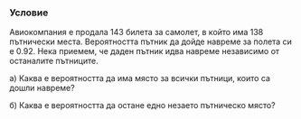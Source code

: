 ### Условие
Авиокомпания е продала 143 билета за самолет, в който има 138 пътнически
места. Вероятността пътник да дойде навреме за полета си е 0.92. Нека приемем, че даден
пътник идва навреме независимо от останалите пътниците.

а) Каква е вероятността да има място за всички пътници, които са дошли навреме?

б) Каква е вероятността да остане едно незаето пътническо място?
